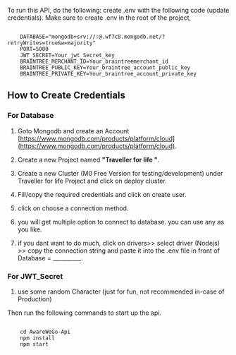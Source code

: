 


To run this API, do the following:
create .env with the following code (update credentials). Make sure to create .env in the root of the project,

<code>
    DATABASE="mongodb+srv://<username>:<password>@<clustername>.wf7c8.mongodb.net/<database name>?retryWrites=true&w=majority"
    PORT=5000
    JWT_SECRET=Your_jwt_Secret_key
    BRAINTREE_MERCHANT_ID=Your_braintreemerchant_id
    BRAINTREE_PUBLIC_KEY=Your_braintree_account_public_key
    BRAINTREE_PRIVATE_KEY=Your_braintree_account_private_key
</code>

## How to Create Credentials 

### For Database

1. Goto Mongodb and create an Account [https://www.mongodb.com/products/platform/cloud](https://www.mongodb.com/products/platform/cloud).

2. Create a new Project named **"Traveller for life "**.
3. Create a new Cluster (M0 Free Version for testing/development) under Traveller for life Project and click on deploy cluster.
4. Fill/copy the required credentials and click on create user.
5. click on choose a connection method.
6. you will get multiple option to connect to database. you can use any as you like.
7. if you dant want to do much, click on drivers>> select driver (Nodejs) >> copy the connection string and paste it into the .env file in front of Database = __________.




### For JWT_Secret

1. use some random Character (just for fun, not recommended in-case of Production)

Then run the following commands to start up the api.

<code>
    cd AwareWeGo-Api
    npm install
    npm start


    
